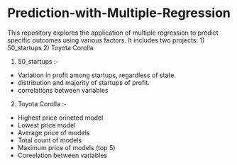 # Prediction-with-Multiple-Regression

This repository explores the application of multiple regression to predict specific outcomes using various factors. It includes two projects:
    1) 50_startups
    2) Toyota Corolla

1) 50_startups :-
- Variation in profit among startups, regardless of state.
- distribution and majority of startups of profit.
- correlations between variables


2) Toyota Corolla :-
- Highest price orineted model
- Lowest price model
- Average price of models
- Total count of models
- Maximum price of models (top 5)
- Coreelation between variables

